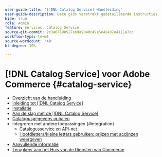 ```yaml
---
user-guide-title: '[!DNL Catalog Service] Handleiding'
user-guide-description: Deze gids verstrekt gedetailleerde instructies om  [!DNL Catalog Service]  voor Adobe Commerce te gebruiken.
hide: true
role: Admin
feature: Services, Catalog Service
source-git-commit: 2c3a67698927ab9a9840c49a5e46497e4111a7cc
workflow-type: tm+mt
source-wordcount: '48'
ht-degree: 10%

---
```


# [!DNL Catalog Service] voor Adobe Commerce {#catalog-service}

- [Overzicht van de handleiding](guide-overview.md)
- [Inleiding tot  [!DNL Catalog Service]](overview.md)
- [Installatie](installation.md)
- [Aan de slag met de  [!DNL Catalog Service]](get-started.md)
- [Catalogusgegevens ophalen](graphql-queries.md)
- Integreren met andere toepassingen {#integration}
   - [Catalogusservice en API-net](mesh.md)
   - [Hoofdletters/kleine letters gebruiken: prijzen met accijnzen weergeven](taxes.md)
- [Aanvullende informatie](release-notes.md)
- [ Terugkeer aan het Huis van de Diensten van Commerce ](https://experienceleague.adobe.com/en/docs/commerce/user-guides/home)


